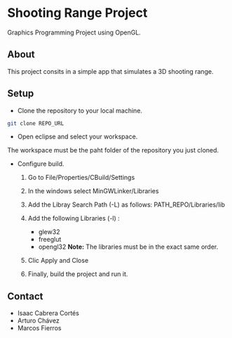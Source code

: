 
# Shooting Range Project

Graphics Programming Project using OpenGL.

## About

This project consits in a simple app that simulates a 3D shooting range.

## Setup

- Clone the repository to your local machine.

``` bash
git clone REPO_URL
```

- Open eclipse and select your workspace.

The workspace must be the paht folder of the repository you just cloned.

- Configure build.

    1. Go to File/Properties/CBuild/Settings

    2. In the windows select MinGWLinker/Libraries

    3. Add the Libray Search Path (-L) as follows: PATH_REPO/Libraries/lib

    4. Add the following Libraries (-l) :
        - glew32
        - freeglut
        - opengl32
        **Note:** The libraries must be in the exact same order.
    5. Clic Apply and Close
    6. Finally, build the project and run it.

## Contact

- Isaac Cabrera Cortés
- Arturo Chávez
- Marcos Fierros
